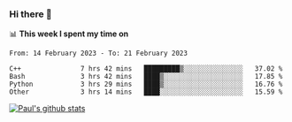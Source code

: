 ### Hi there 👋

📊 **This week I spent my time on**
<!--START_SECTION:waka-->

```text
From: 14 February 2023 - To: 21 February 2023

C++               7 hrs 42 mins   █████████▒░░░░░░░░░░░░░░░   37.02 %
Bash              3 hrs 42 mins   ████▒░░░░░░░░░░░░░░░░░░░░   17.85 %
Python            3 hrs 29 mins   ████▒░░░░░░░░░░░░░░░░░░░░   16.76 %
Other             3 hrs 14 mins   ████░░░░░░░░░░░░░░░░░░░░░   15.59 %
```

<!--END_SECTION:waka-->


[![Paul's github stats](https://github-readme-stats.vercel.app/api?username=mickeyouyou&theme=dracula&show_icons=true)](https://github.com/anuraghazra/github-readme-stats)
